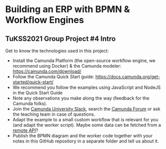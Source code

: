 # Building an ERP with BPMN &amp; Workflow Engines
## TuKSS2021 Group Project #4 Intro

Get to know the technologies used in this project:

* Install the Camunda Platform (the open-source workflow engine, we recommend using Docker) & the Camunda modeler: https://camunda.com/download/
* Follow the Camunda Quick Start guide: https://docs.camunda.org/get-started/quick-start/
* We recommend you follow the examples using JavaScript and NodeJS in the Quick Start Guide
* Note any observations you make along the way (feedback for the Camunda folks).
* Join the [Camunda University Slack](https://camunda-university.slack.com), search the [Camunda Forum](https://forum.camunda.org) or ask the teaching team in case of questions.
* Adapt the example to a small custom workflow that is relevant for you (and adapt the worker script). Maybe some data can be fetched from a [remote API](https://apilist.fun)?
* Publish the BPMN diagram and the worker code together with your notes in this GitHub repository in a separate folder and tell us about it.

